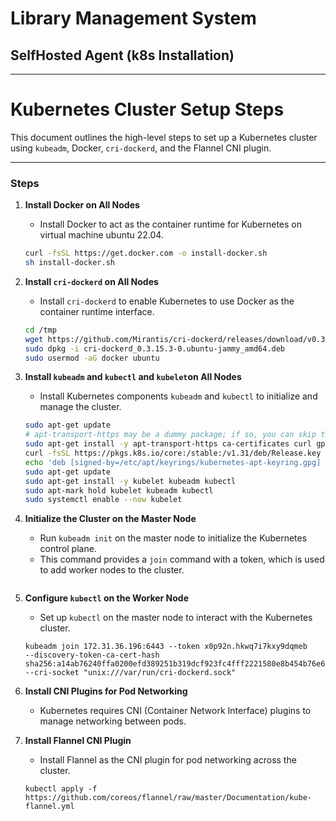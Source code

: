 # Library Management System 

## SelfHosted Agent (k8s Installation)



---

# Kubernetes Cluster Setup Steps

This document outlines the high-level steps to set up a Kubernetes cluster using `kubeadm`, Docker, `cri-dockerd`, and the Flannel CNI plugin.

---

### Steps

1. **Install Docker on All Nodes**

   - Install Docker to act as the container runtime for Kubernetes on virtual machine ubuntu 22.04.
   ```bash
   curl -fsSL https://get.docker.com -o install-docker.sh
   sh install-docker.sh
   ```

2. **Install `cri-dockerd` on All Nodes**
    - Install `cri-dockerd` to enable Kubernetes to use Docker as the container runtime interface.
    ```bash
    cd /tmp
    wget https://github.com/Mirantis/cri-dockerd/releases/download/v0.3.15/cri-dockerd_0.3.15.3-0.ubuntu-jammy_amd64.deb
    sudo dpkg -i cri-dockerd_0.3.15.3-0.ubuntu-jammy_amd64.deb
    sudo usermod -aG docker ubuntu
    ```
   

3. **Install `kubeadm` and `kubectl` and `kubelet`on All Nodes**
    - Install Kubernetes components `kubeadm` and `kubectl` to initialize and manage the cluster.
    ```bash
    sudo apt-get update
    # apt-transport-https may be a dummy package; if so, you can skip that package
    sudo apt-get install -y apt-transport-https ca-certificates curl gpg
    curl -fsSL https://pkgs.k8s.io/core:/stable:/v1.31/deb/Release.key | sudo gpg --dearmor -o /etc/apt/keyrings/kubernetes-apt-keyring.gpg
    echo 'deb [signed-by=/etc/apt/keyrings/kubernetes-apt-keyring.gpg] https://pkgs.k8s.io/core:/stable:/v1.31/deb/ /' | sudo tee /etc/apt/sources.list.d/kubernetes.list
    sudo apt-get update
    sudo apt-get install -y kubelet kubeadm kubectl
    sudo apt-mark hold kubelet kubeadm kubectl
    sudo systemctl enable --now kubelet
    ```
    

4. **Initialize the Cluster on the Master Node**

   - Run `kubeadm init` on the master node to initialize the Kubernetes control plane.
   - This command provides a `join` command with a token, which is used to add worker nodes to the cluster.
   ```kubeadm init --pod-network-cidr=10.244.0.0/16 --cri-socket "unix:///var/run/cri-dockerd.sock"
   ```


5. **Configure `kubectl` on the Worker Node**

   - Set up `kubectl` on the master node to interact with the Kubernetes cluster.
   ```
   kubeadm join 172.31.36.196:6443 --token x0p92n.hkwq7i7kxy9dqmeb         --discovery-token-ca-cert-hash sha256:a14ab76240ffa0200efd389251b319dcf923fc4fff2221580e8b454b76e685c7 --cri-socket "unix:///var/run/cri-dockerd.sock"
   ```

6. **Install CNI Plugins for Pod Networking**

   - Kubernetes requires CNI (Container Network Interface) plugins to manage networking between pods.

7. **Install Flannel CNI Plugin**

   - Install Flannel as the CNI plugin for pod networking across the cluster.
   ```
   kubectl apply -f https://github.com/coreos/flannel/raw/master/Documentation/kube-flannel.yml
   ```



